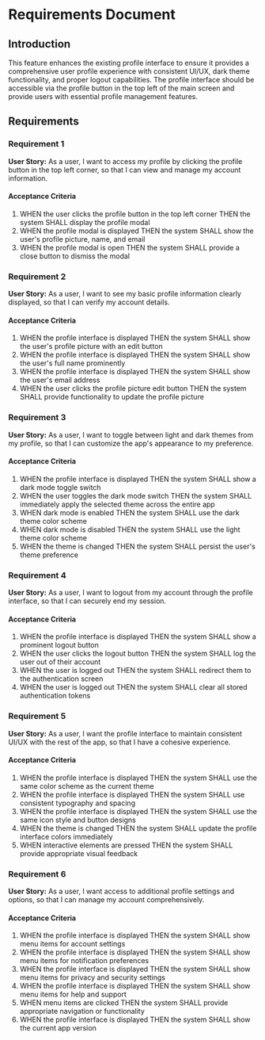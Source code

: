 # Requirements Document

## Introduction

This feature enhances the existing profile interface to ensure it provides a comprehensive user profile experience with consistent UI/UX, dark theme functionality, and proper logout capabilities. The profile interface should be accessible via the profile button in the top left of the main screen and provide users with essential profile management features.

## Requirements

### Requirement 1

**User Story:** As a user, I want to access my profile by clicking the profile button in the top left corner, so that I can view and manage my account information.

#### Acceptance Criteria

1. WHEN the user clicks the profile button in the top left corner THEN the system SHALL display the profile modal
2. WHEN the profile modal is displayed THEN the system SHALL show the user's profile picture, name, and email
3. WHEN the profile modal is open THEN the system SHALL provide a close button to dismiss the modal

### Requirement 2

**User Story:** As a user, I want to see my basic profile information clearly displayed, so that I can verify my account details.

#### Acceptance Criteria

1. WHEN the profile interface is displayed THEN the system SHALL show the user's profile picture with an edit button
2. WHEN the profile interface is displayed THEN the system SHALL show the user's full name prominently
3. WHEN the profile interface is displayed THEN the system SHALL show the user's email address
4. WHEN the user clicks the profile picture edit button THEN the system SHALL provide functionality to update the profile picture

### Requirement 3

**User Story:** As a user, I want to toggle between light and dark themes from my profile, so that I can customize the app's appearance to my preference.

#### Acceptance Criteria

1. WHEN the profile interface is displayed THEN the system SHALL show a dark mode toggle switch
2. WHEN the user toggles the dark mode switch THEN the system SHALL immediately apply the selected theme across the entire app
3. WHEN dark mode is enabled THEN the system SHALL use the dark theme color scheme
4. WHEN dark mode is disabled THEN the system SHALL use the light theme color scheme
5. WHEN the theme is changed THEN the system SHALL persist the user's theme preference

### Requirement 4

**User Story:** As a user, I want to logout from my account through the profile interface, so that I can securely end my session.

#### Acceptance Criteria

1. WHEN the profile interface is displayed THEN the system SHALL show a prominent logout button
2. WHEN the user clicks the logout button THEN the system SHALL log the user out of their account
3. WHEN the user is logged out THEN the system SHALL redirect them to the authentication screen
4. WHEN the user is logged out THEN the system SHALL clear all stored authentication tokens

### Requirement 5

**User Story:** As a user, I want the profile interface to maintain consistent UI/UX with the rest of the app, so that I have a cohesive experience.

#### Acceptance Criteria

1. WHEN the profile interface is displayed THEN the system SHALL use the same color scheme as the current theme
2. WHEN the profile interface is displayed THEN the system SHALL use consistent typography and spacing
3. WHEN the profile interface is displayed THEN the system SHALL use the same icon style and button designs
4. WHEN the theme is changed THEN the system SHALL update the profile interface colors immediately
5. WHEN interactive elements are pressed THEN the system SHALL provide appropriate visual feedback

### Requirement 6

**User Story:** As a user, I want access to additional profile settings and options, so that I can manage my account comprehensively.

#### Acceptance Criteria

1. WHEN the profile interface is displayed THEN the system SHALL show menu items for account settings
2. WHEN the profile interface is displayed THEN the system SHALL show menu items for notification preferences
3. WHEN the profile interface is displayed THEN the system SHALL show menu items for privacy and security settings
4. WHEN the profile interface is displayed THEN the system SHALL show menu items for help and support
5. WHEN menu items are clicked THEN the system SHALL provide appropriate navigation or functionality
6. WHEN the profile interface is displayed THEN the system SHALL show the current app version